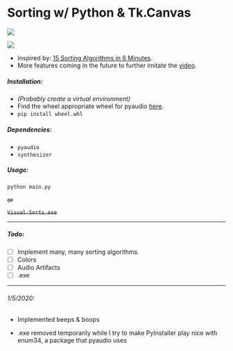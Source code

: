 # Sorting w/ Python & Tk.Canvas

![](https://i.imgur.com/JUnnXam.png)

![](https://i.imgur.com/YHPmbYT.png)

- Inspired by: [15 Sorting Algorithms in 6 Minutes](https://www.youtube.com/watch?v=kPRA0W1kECg).
- More features coming in the future to further imitate the [video](https://www.youtube.com/watch?v=kPRA0W1kECg).

##### Installation:

- *(Probably create a virtual environment)*
- Find the wheel appropriate wheel for pyaudio [here](https://www.lfd.uci.edu/~gohlke/pythonlibs/#pyaudio).
- `pip install wheel.whl`

##### Dependencies:

- `pyaudio`
- `synthesizer`

##### Usage:

`python main.py`

~~or~~

~~`Visual-Sorts.exe`~~

---

##### Todo:
- [ ] Implement many, many sorting algorithms.
- [ ] Colors
- [ ] Audio Artifacts
- [ ] .exe

---
###### 1/5/2020:

- Implemented beeps & boops

- .exe removed temporarily while I try to make PyInstaller play nice with enum34, a package that pyaudio uses
